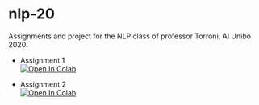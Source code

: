 # nlp-20
Assignments and project for the NLP class of professor Torroni, AI Unibo 2020. 

- Assignment 1  
[![Open In Colab](https://colab.research.google.com/assets/colab-badge.svg)](https://https://github.com/buoi/nlp-20/blob/main/Assignment1.ipynbAssignment1.ipynb)

- Assignment 2  
[![Open In Colab](https://colab.research.google.com/assets/colab-badge.svg)](https://https://github.com/buoi/nlp-20/blob/main/Assignment1.ipynb/Assignment_2.ipynb)

